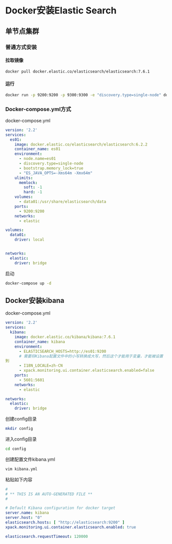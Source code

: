 # Docker安装Elastic Search

## 单节点集群

### 普通方式安装

#### 拉取镜像

```sh
docker pull docker.elastic.co/elasticsearch/elasticsearch:7.6.1
```

#### 运行

```sh
docker run -p 9200:9200 -p 9300:9300 -e "discovery.type=single-node" docker.elastic.co/elasticsearch/elasticsearch:7.6.1
```



### Docker-compose.yml方式

docker-compose.yml

```yml
version: '2.2'
services:
  es01:
    image: docker.elastic.co/elasticsearch/elasticsearch:6.2.2
    container_name: es01
    environment:
      - node.name=es01
	  - discovery.type=single-node
      - bootstrap.memory_lock=true
      - "ES_JAVA_OPTS=-Xms64m -Xmx64m"
    ulimits:
      memlock:
        soft: -1
        hard: -1
    volumes:
      - data01:/usr/share/elasticsearch/data
    ports:
      - 9200:9200
    networks:
      - elastic

volumes:
  data01:
    driver: local


networks:
  elastic:
    driver: bridge
```



启动

```sh
docker-compose up -d
```



## Docker安装kibana

docker-compose.yml

```yml
version: '2.2'
services:
  kibana:
    image: docker.elastic.co/kibana/kibana:7.6.1
    container_name: kibana
    environment:
      - ELASTICSEARCH_HOSTS=http://es01:9200
      # 需要将Kibana配置文件中的小写转换成大写，然后这个才能用于变量，才能被设置
到
      - I18N_LOCALE=zh-CN
      - xpack.monitoring.ui.container.elasticsearch.enabled=false
    ports:
      - 5601:5601
    networks:
      - elastic

networks:
  elastic:
    driver: bridge

```

创建config目录

```sh
mkdir config
```

进入config目录

```sh
cd config
```

创建配置文件kibana.yml

```sh
vim kibana.yml
```

粘贴如下内容

```yml
#
# ** THIS IS AN AUTO-GENERATED FILE **
#

# Default Kibana configuration for docker target
server.name: kibana
server.host: "0"
elasticsearch.hosts: [ "http://elasticsearch:9200" ]
xpack.monitoring.ui.container.elasticsearch.enabled: true

elasticsearch.requestTimeout: 120000
```

